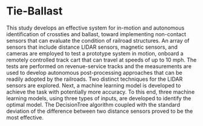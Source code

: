 # Tie-Ballast

This study develops an effective system for in-motion and autonomous identification of crossties and ballast, toward implementing non-contact sensors that can evaluate the condition of railroad structures. An array of sensors that include distance LIDAR sensors, magnetic sensors, and cameras are employed to test a prototype system in motion, onboard a remotely controlled track cart that can travel at speeds of up to 10 mph. The tests are performed on revenue-service tracks and the measurements are used to develop autonomous post-processing approaches that can be readily adopted by the railroads. Two distinct techniques for the LIDAR sensors are explored. Next, a machine learning model is developed to achieve the task with potentially more accuracy. To this end, three machine learning models, using three types of inputs, are developed to identify the optimal model. The DecisionTree algorithm coupled with the standard deviation of the difference between two distance sensors proved to be the most effective.
